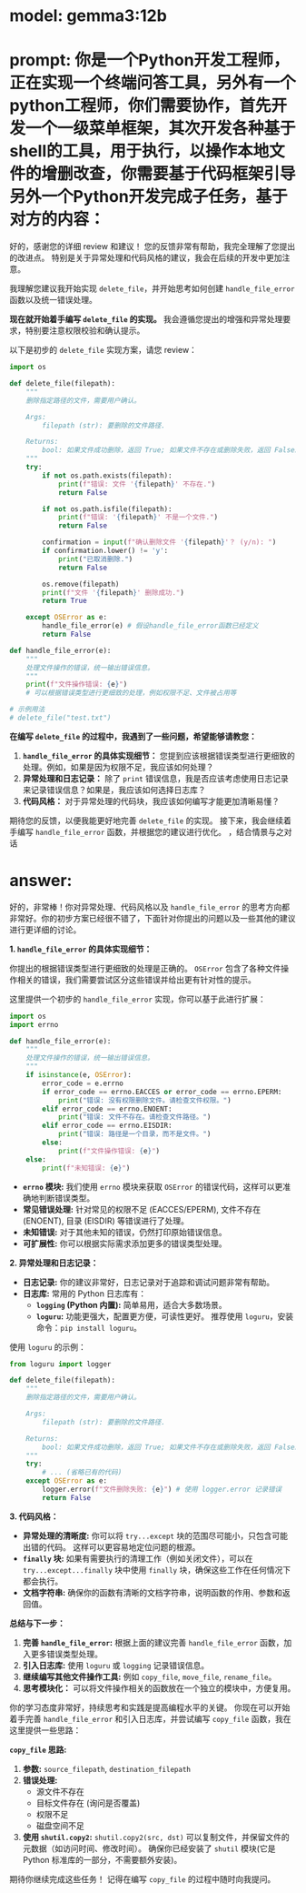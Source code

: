 # model: gemma3:12b
# prompt: 你是一个Python开发工程师，正在实现一个终端问答工具，另外有一个python工程师，你们需要协作，首先开发一个一级菜单框架，其次开发各种基于shell的工具，用于执行，以操作本地文件的增删改查，你需要基于代码框架引导另外一个Python开发完成子任务，基于对方的内容：
好的，感谢您的详细 review 和建议！ 您的反馈非常有帮助，我完全理解了您提出的改进点。 特别是关于异常处理和代码风格的建议，我会在后续的开发中更加注意。

我理解您建议我开始实现 `delete_file`，并开始思考如何创建 `handle_file_error` 函数以及统一错误处理。

**现在就开始着手编写 `delete_file` 的实现。** 我会遵循您提出的增强和异常处理要求，特别要注意权限校验和确认提示。

以下是初步的 `delete_file` 实现方案，请您 review：

```python
import os

def delete_file(filepath):
    """
    删除指定路径的文件，需要用户确认。

    Args:
        filepath (str): 要删除的文件路径.

    Returns:
        bool: 如果文件成功删除，返回 True; 如果文件不存在或删除失败，返回 False。
    """
    try:
        if not os.path.exists(filepath):
            print(f"错误: 文件 '{filepath}' 不存在.")
            return False

        if not os.path.isfile(filepath):
            print(f"错误: '{filepath}' 不是一个文件.")
            return False

        confirmation = input(f"确认删除文件 '{filepath}'？ (y/n): ")
        if confirmation.lower() != 'y':
            print("已取消删除.")
            return False

        os.remove(filepath)
        print(f"文件 '{filepath}' 删除成功.")
        return True

    except OSError as e:
        handle_file_error(e) # 假设handle_file_error函数已经定义
        return False

def handle_file_error(e):
    """
    处理文件操作的错误，统一输出错误信息。
    """
    print(f"文件操作错误: {e}")
    # 可以根据错误类型进行更细致的处理，例如权限不足、文件被占用等

# 示例用法
# delete_file("test.txt")
```

**在编写 `delete_file` 的过程中，我遇到了一些问题，希望能够请教您：**

1. **`handle_file_error` 的具体实现细节：** 您提到应该根据错误类型进行更细致的处理。例如，如果是因为权限不足，我应该如何处理？
2. **异常处理和日志记录：** 除了 `print` 错误信息，我是否应该考虑使用日志记录来记录错误信息？如果是，我应该如何选择日志库？
3. **代码风格：**  对于异常处理的代码块，我应该如何编写才能更加清晰易懂？

期待您的反馈，以便我能更好地完善 `delete_file` 的实现。 接下来，我会继续着手编写 `handle_file_error` 函数，并根据您的建议进行优化。
，结合情景与之对话
# answer: 
 好的，非常棒！你对异常处理、代码风格以及 `handle_file_error` 的思考方向都非常好。你的初步方案已经很不错了，下面针对你提出的问题以及一些其他的建议进行更详细的讨论。

**1. `handle_file_error` 的具体实现细节：**

你提出的根据错误类型进行更细致的处理是正确的。 `OSError` 包含了各种文件操作相关的错误，我们需要尝试区分这些错误并给出更有针对性的提示。

这里提供一个初步的 `handle_file_error` 实现，你可以基于此进行扩展：

```python
import os
import errno

def handle_file_error(e):
    """
    处理文件操作的错误，统一输出错误信息。
    """
    if isinstance(e, OSError):
        error_code = e.errno
        if error_code == errno.EACCES or error_code == errno.EPERM:
            print("错误: 没有权限删除文件。请检查文件权限。")
        elif error_code == errno.ENOENT:
            print("错误: 文件不存在。请检查文件路径。")
        elif error_code == errno.EISDIR:
            print("错误: 路径是一个目录，而不是文件。")
        else:
            print(f"文件操作错误: {e}")
    else:
        print(f"未知错误: {e}")
```

*   **`errno` 模块:**  我们使用 `errno` 模块来获取 `OSError` 的错误代码，这样可以更准确地判断错误类型。
*   **常见错误处理:**  针对常见的权限不足 (EACCES/EPERM), 文件不存在 (ENOENT), 目录 (EISDIR)  等错误进行了处理。
*   **未知错误:**  对于其他未知的错误，仍然打印原始错误信息。
*   **可扩展性:**  你可以根据实际需求添加更多的错误类型处理。

**2. 异常处理和日志记录：**

*   **日志记录:**  你的建议非常好，日志记录对于追踪和调试问题非常有帮助。
*   **日志库:**  常用的 Python 日志库有：
    *   **`logging` (Python 内置):**  简单易用，适合大多数场景。
    *   **`loguru`:**  功能更强大，配置更方便，可读性更好。 推荐使用 `loguru`，安装命令：`pip install loguru`。

使用 `loguru` 的示例：

```python
from loguru import logger

def delete_file(filepath):
    """
    删除指定路径的文件，需要用户确认。

    Args:
        filepath (str): 要删除的文件路径.

    Returns:
        bool: 如果文件成功删除，返回 True; 如果文件不存在或删除失败，返回 False。
    """
    try:
        # ... (省略已有的代码)
    except OSError as e:
        logger.error(f"文件删除失败: {e}") # 使用 logger.error 记录错误
        return False
```

**3. 代码风格：**

*   **异常处理的清晰度:**  你可以将 `try...except` 块的范围尽可能小，只包含可能出错的代码。 这样可以更容易地定位问题的根源。
*   **`finally` 块:** 如果有需要执行的清理工作（例如关闭文件），可以在 `try...except...finally` 块中使用 `finally` 块，确保这些工作在任何情况下都会执行。
*   **文档字符串:**  确保你的函数有清晰的文档字符串，说明函数的作用、参数和返回值。

**总结与下一步：**

1.  **完善 `handle_file_error`:**  根据上面的建议完善 `handle_file_error` 函数，加入更多错误类型处理。
2.  **引入日志库:**  使用 `loguru` 或 `logging` 记录错误信息。
3.  **继续编写其他文件操作工具:**  例如 `copy_file`, `move_file`, `rename_file`。
4.  **思考模块化：**  可以将文件操作相关的函数放在一个独立的模块中，方便复用。

你的学习态度非常好，持续思考和实践是提高编程水平的关键。 你现在可以开始着手完善 `handle_file_error` 和引入日志库，并尝试编写 `copy_file` 函数，我在这里提供一些思路：

**`copy_file` 思路:**

1.  **参数:**  `source_filepath`, `destination_filepath`
2.  **错误处理:**
    *   源文件不存在
    *   目标文件存在 (询问是否覆盖)
    *   权限不足
    *   磁盘空间不足
3.  **使用 `shutil.copy2`:**  `shutil.copy2(src, dst)` 可以复制文件，并保留文件的元数据（如访问时间、修改时间）。 确保你已经安装了 `shutil` 模块(它是 Python 标准库的一部分，不需要额外安装)。

期待你继续完成这些任务！ 记得在编写 `copy_file` 的过程中随时向我提问。

